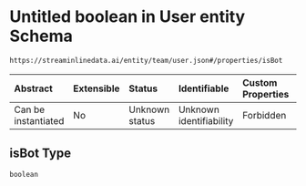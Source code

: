 # Untitled boolean in User entity Schema

```txt
https://streaminlinedata.ai/entity/team/user.json#/properties/isBot
```



| Abstract            | Extensible | Status         | Identifiable            | Custom Properties | Additional Properties | Access Restrictions | Defined In                                                  |
| :------------------ | :--------- | :------------- | :---------------------- | :---------------- | :-------------------- | :------------------ | :---------------------------------------------------------- |
| Can be instantiated | No         | Unknown status | Unknown identifiability | Forbidden         | Allowed               | none                | [user.json*](user.md "open original schema") |

## isBot Type

`boolean`
